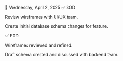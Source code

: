 📅 Wednesday, April 2, 2025
✅ SOD

Review wireframes with UI/UX team.

Create initial database schema changes for feature.

✅ EOD

Wireframes reviewed and refined.

Draft schema created and discussed with backend team.
